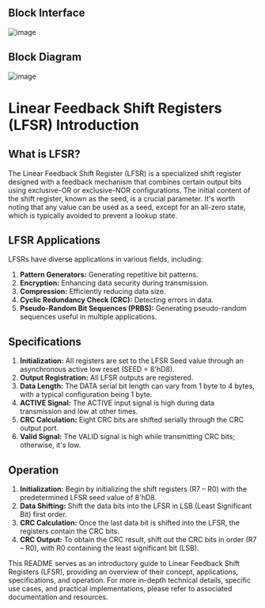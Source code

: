 ## Block Interface
![image](https://github.com/Ahmedtayel22/Digital-IC-Design/assets/105231666/bb46d02f-cda2-49d1-8bc6-42de6e5a2caf)
## Block Diagram
![image](https://github.com/Ahmedtayel22/Digital-IC-Design/assets/105231666/8f32ee19-b378-468b-bf3d-09741a1ee0e5)



# Linear Feedback Shift Registers (LFSR) Introduction

## What is LFSR?

The Linear Feedback Shift Register (LFSR) is a specialized shift register designed with a feedback mechanism that combines certain output bits using exclusive-OR or exclusive-NOR configurations. The initial content of the shift register, known as the seed, is a crucial parameter. It's worth noting that any value can be used as a seed, except for an all-zero state, which is typically avoided to prevent a lookup state.

## LFSR Applications

LFSRs have diverse applications in various fields, including:

1. **Pattern Generators:** Generating repetitive bit patterns.
2. **Encryption:** Enhancing data security during transmission.
3. **Compression:** Efficiently reducing data size.
4. **Cyclic Redundancy Check (CRC):** Detecting errors in data.
5. **Pseudo-Random Bit Sequences (PRBS):** Generating pseudo-random sequences useful in multiple applications.

## Specifications

1. **Initialization:** All registers are set to the LFSR Seed value through an asynchronous active low reset (SEED = 8'hD8).
2. **Output Registration:** All LFSR outputs are registered.
3. **Data Length:** The DATA serial bit length can vary from 1 byte to 4 bytes, with a typical configuration being 1 byte.
4. **ACTIVE Signal:** The ACTIVE input signal is high during data transmission and low at other times.
5. **CRC Calculation:** Eight CRC bits are shifted serially through the CRC output port.
6. **Valid Signal:** The VALID signal is high while transmitting CRC bits; otherwise, it's low.

## Operation

1. **Initialization:** Begin by initializing the shift registers (R7 – R0) with the predetermined LFSR seed value of 8'hD8.
2. **Data Shifting:** Shift the data bits into the LFSR in LSB (Least Significant Bit) first order.
3. **CRC Calculation:** Once the last data bit is shifted into the LFSR, the registers contain the CRC bits.
4. **CRC Output:** To obtain the CRC result, shift out the CRC bits in order (R7 – R0), with R0 containing the least significant bit (LSB).

This README serves as an introductory guide to Linear Feedback Shift Registers (LFSR), providing an overview of their concept, applications, specifications, and operation. For more in-depth technical details, specific use cases, and practical implementations, please refer to associated documentation and resources.
